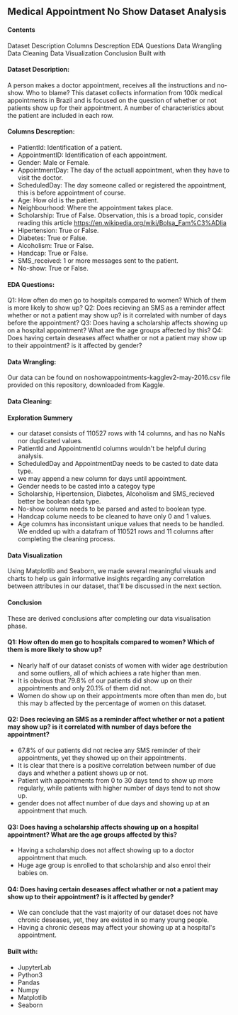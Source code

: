 ## Medical Appointment No Show Dataset Analysis
#### Contents
Dataset Description
Columns Descreption
EDA Questions
Data Wrangling
Data Cleaning
Data Visualization
Conclusion
Built with

#### Dataset Description:
A person makes a doctor appointment, receives all the instructions and no-show. Who to blame? This dataset collects information from 100k medical appointments in Brazil and is focused on the question of whether or not patients show up for their appointment. A number of characteristics about the patient are included in each row.

#### Columns Descreption:
- PatientId: Identification of a patient.
- AppointmentID: Identification of each appointment.
- Gender: Male or Female.
- AppointmentDay: The day of the actuall appointment, when they have to visit the doctor.
- ScheduledDay: The day someone called or registered the appointment, this is before appointment of course.
- Age: How old is the patient.
- Neighbourhood: Where the appointment takes place.
- Scholarship: True of False. Observation, this is a broad topic, consider reading this article https://en.wikipedia.org/wiki/Bolsa_Fam%C3%ADlia
- Hipertension: True or False.
- Diabetes: True or False.
- Alcoholism: True or False.
- Handcap: True or False.
- SMS_received: 1 or more messages sent to the patient.
- No-show: True or False.
  
#### EDA Questions:
Q1: How often do men go to hospitals compared to women? Which of them is more likely to show up?
Q2: Does recieving an SMS as a reminder affect whether or not a patient may show up? is it correlated with number of days before the appointment?
Q3: Does having a scholarship affects showing up on a hospital appointment? What are the age groups affected by this?
Q4: Does having certain deseases affect whather or not a patient may show up to their appointment? is it affected by gender?

#### Data Wrangling:
Our data can be found on noshowappointments-kagglev2-may-2016.csv file provided on this repository, downloaded from Kaggle.

#### Data Cleaning:
#### Exploration Summery
- our dataset consists of 110527 rows with 14 columns, and has no NaNs nor duplicated values.
- PatientId and AppointmentId columns wouldn't be helpful during analysis.
- ScheduledDay and AppointmentDay needs to be casted to date data type.
- we may append a new column for days until appointment.
- Gender needs to be casted into a categoy type
- Scholarship, Hipertension, Diabetes, Alcoholism and SMS_recieved better be boolean data type.
- No-show column needs to be parsed and asted to boolean type.
- Handcap colume needs to be cleaned to have only 0 and 1 values.
- Age columns has inconsistant unique values that needs to be handled.
We endded up with a datafram of 110521 rows and 11 columns after completing the cleaning process.

#### Data Visualization
Using Matplotlib and Seaborn, we made several meaningful visuals and charts to help us gain informative insights regarding any correlation between attributes in our dataset, that'll be discussed in the next section.

#### Conclusion
These are derived conclusions after completing our data visualisation phase.

#### Q1: How often do men go to hospitals compared to women? Which of them is more likely to show up?
- Nearly half of our dataset conists of women with wider age destribution and some outliers, all of which achiees a rate higher than men.
- It is obvious that 79.8% of our patients did show up on their appointments and only 20.1% of them did not.
- Women do show up on their appointments more often than men do, but this may b affected by the percentage of women on this dataset.
#### Q2: Does recieving an SMS as a reminder affect whether or not a patient may show up? is it correlated with number of days before the appointment?
- 67.8% of our patients did not reciee any SMS reminder of their appointments, yet they showed up on their appointments.
 - It is clear that there is a positive correlation between number of due days and whether a patient shows up or not.
- Patient with appointments from 0 to 30 days tend to show up more regularly, while patients with higher number of days tend to not show up.
- gender does not affect number of due days and showing up at an appointment that much.
#### Q3: Does having a scholarship affects showing up on a hospital appointment? What are the age groups affected by this?
- Having a scholarship does not affect showing up to a doctor appointment that much.
- Huge age group is enrolled to that scholarship and also enrol their babies on.
#### Q4: Does having certain deseases affect whather or not a patient may show up to their appointment? is it affected by gender?
- We can conclude that the vast majority of our dataset does not have chronic deseases, yet, they are existed in so many young people.
- Having a chronic deseas may affect your showing up at a hospital's appointment.

#### Built with:
- JupyterLab
- Python3
- Pandas
- Numpy
- Matplotlib
- Seaborn

